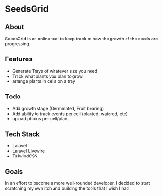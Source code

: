 # SeedsGrid

## About
SeedsGrid is an online tool to keep track of how the growth of the seeds are progressing. 

## Features
* Generate Trays of whatever size you need
* Track what plants you plan to grow
* arrange plants in cells on a tray

## Todo
* Add growth stage (Germinated, Fruit bearing)
* Add ability to track events per cell (planted, watered, etc)
* upload photos per cell/plant

## Tech Stack
* Laravel
* Laravel Livewire
* TailwindCSS

## Goals
In an effort to become a more well-rounded developer, I decided to start scratching my own itch and building the tools that I wish I had


